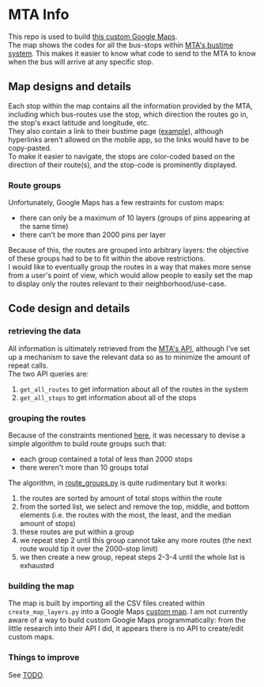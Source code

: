 MTA Info
==============

This repo is used to build [this custom Google Maps](https://www.google.com/maps/d/u/0/edit?mid=1Y-euNeFcsu06Zxfdl6u6-sca3Yp-KYY&usp=sharing).  
The map shows the codes for all the bus-stops within [MTA's bustime system](https://bustime.mta.info/m/index). This makes it easier to know what code to send to the MTA to know when the bus will arrive at any specific stop.  

## Map designs and details
Each stop within the map contains all the information provided by the MTA, including which bus-routes use the stop, which direction the routes go in, the stop's exact latitude and longitude, etc.  
They also contain a link to their bustime page ([example](https://bustime.mta.info/m/index?q=200884)), although hyperlinks aren't allowed on the mobile app, so the links would have to be copy-pasted.  
To make it easier to navigate, the stops are color-coded based on the direction of their route(s), and the stop-code is prominently displayed.  

### Route groups
Unfortunately, Google Maps has a few restraints for custom maps:
 - there can only be a maximum of 10 layers (groups of pins appearing at the same time)
 - there can't be more than 2000 pins per layer
 
Because of this, the routes are grouped into arbitrary layers: the objective of these groups had to be to fit within the above restrictions.  
I would like to eventually group the routes in a way that makes more sense from a user's point of view, which would allow people to easily set the map to display only the routes relevant to their neighborhood/use-case.

## Code design and details

### retrieving the data
All information is ultimately retrieved from the [MTA's API](https://bustime.mta.info/wiki/Developers/Index), although I've set up a mechanism to save the relevant data so as to minimize the amount of repeat calls.  
The two API queries are:
 1) `get_all_routes` to get information about all of the routes in the system
 2) `get_all_stops` to get information about all of the stops

### grouping the routes
Because of the constraints mentioned [here](#route-groups), it was necessary to devise a simple algorithm to build route groups such that:
 - each group contained a total of less than 2000 stops
 - there weren't more than 10 groups total
 
The algorithm, in [route_groups.py](./route_groups.py) is quite rudimentary but it works: 
 1. the routes are sorted by amount of total stops within the route
 2. from the sorted list, we select and remove the top, middle, and bottom elements
 (i.e. the routes with the most, the least, and the median amount of stops)
 3. these routes are put within a group
 4. we repeat step 2 until this group cannot take any more routes (the next route would tip it over the 2000-stop limit)
 5. we then create a new group, repeat steps 2-3-4 until the whole list is exhausted
 
### building the map
The map is built by importing all the CSV files created within `create_map_layers.py` into a Google Maps [custom map](https://www.google.com/maps/about/mymaps/). I am not currently aware of a way to build custom Google Maps programmatically: from the little research into their API I did, it appears there is no API to create/edit custom maps.
 
### Things to improve
See [TODO](./TODO.md).
